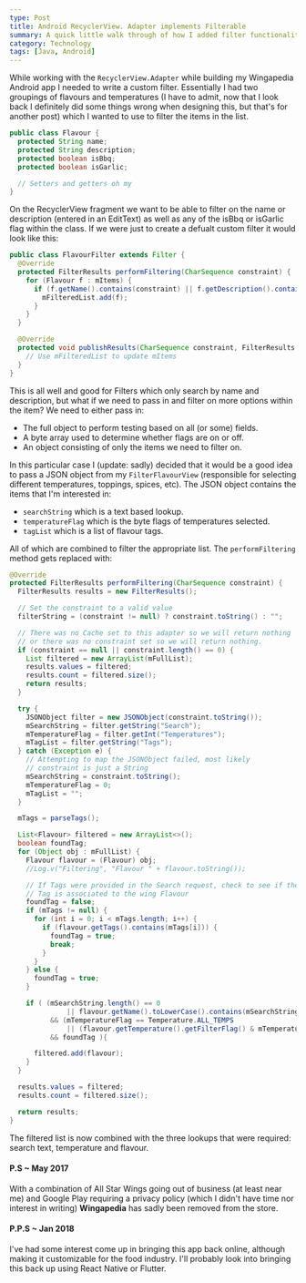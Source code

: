 ```yaml
---
type: Post
title: Android RecyclerView. Adapter implements Filterable
summary: A quick little walk through of how I added filter functionality to my Wingapedia app using Android's RecyclerView.Adapter and Filterable.
category: Technology
tags: [Java, Android]
---
```


While working with the `RecyclerView.Adapter` while building my Wingapedia Android app I needed to write a custom filter. Essentially I had two groupings of flavours and temperatures (I have to admit, now that I look back I definitely did some things wrong when designing this, but that's for another post) which I wanted to use to filter the items in the list.

```java
public class Flavour {
  protected String name;
  protected String description;
  protected boolean isBbq;
  protected boolean isGarlic;

  // Setters and getters oh my
}
```

On the RecyclerView fragment we want to be able to filter on the name or description (entered in an EditText) as well as any of the isBbq or isGarlic flag within the class. If we were just to create a defualt custom filter it would look like this:

```java
public class FlavourFilter extends Filter {
  @Override
  protected FilterResults performFiltering(CharSequence constraint) {
    for (Flavour f : mItems) {
      if (f.getName().contains(constraint) || f.getDescription().contains(constraint) {
        mFilteredList.add(f);
      }
    }
  }

  @Override
  protected void publishResults(CharSequence constraint, FilterResults results) {
    // Use mFilteredList to update mItems
  }
}
```

This is all well and good for Filters which only search by name and description, but what if we need to pass in and filter on more options within the item? We need to either pass in:

- The full object to perform testing based on all (or some) fields.
- A byte array used to determine whether flags are on or off.
- An object consisting of only the items we need to filter on.

In this particular case I (update: sadly) decided that it would be a good idea to pass a JSON object from my `FilterFlavourView` (responsible for selecting different temperatures, toppings, spices, etc). The JSON object contains the items that I'm interested in:

- `searchString` which is a text based lookup.
- `temperatureFlag` which is the byte flags of temperatures selected.
- `tagList` which is a list of flavour tags.

All of which are combined to filter the appropriate list. The `performFiltering` method gets replaced with:

```java
@Override
protected FilterResults performFiltering(CharSequence constraint) {
  FilterResults results = new FilterResults();

  // Set the constraint to a valid value
  filterString = (constraint != null) ? constraint.toString() : "";

  // There was no Cache set to this adapter so we will return nothing
  // or there was no constraint set so we will return nothing.
  if (constraint == null || constraint.length() == 0) {
    List filtered = new ArrayList(mFullList);
    results.values = filtered;
    results.count = filtered.size();
    return results;
  }

  try {
    JSONObject filter = new JSONObject(constraint.toString());
    mSearchString = filter.getString("Search");
    mTemperatureFlag = filter.getInt("Temperatures");
    mTagList = filter.getString("Tags");
  } catch (Exception e) {
    // Attempting to map the JSONObject failed, most likely
    // constraint is just a String
    mSearchString = constraint.toString();
    mTemperatureFlag = 0;
    mTagList = "";
  }

  mTags = parseTags();

  List<Flavour> filtered = new ArrayList<>();
  boolean foundTag;
  for (Object obj : mFullList) {
    Flavour flavour = (Flavour) obj;
    //Log.v("Filtering", "Flavour " + flavour.toString());

    // If Tags were provided in the Search request, check to see if the
    // Tag is associated to the wing Flavour
    foundTag = false;
    if (mTags != null) {
      for (int i = 0; i < mTags.length; i++) {
        if (flavour.getTags().contains(mTags[i])) {
          foundTag = true;
          break;
        }
      }
    } else {
      foundTag = true;
    }

    if ( (mSearchString.length() == 0
              || flavour.getName().toLowerCase().contains(mSearchString.toLowerCase()))
          && (mTemperatureFlag == Temperature.ALL_TEMPS
              || (flavour.getTemperature().getFilterFlag() & mTemperatureFlag) != 0)
          && foundTag ){

      filtered.add(flavour);
    }
  }

  results.values = filtered;
  results.count = filtered.size();

  return results;
}
```

The filtered list is now combined with the three lookups that were required: search text, temperature and flavour.

#### P.S ~ May 2017

With a combination of All Star Wings going out of business (at least near me) and Google Play requiring a privacy policy (which I didn't have time nor interest in writing) **Wingapedia** has sadly been removed from the store.

#### P.P.S ~ Jan 2018

I've had some interest come up in bringing this app back online, although making it customizable for the food industry. I'll probably look into bringing this back up using React Native or Flutter.
